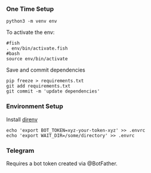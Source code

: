 ### One Time Setup

```
python3 -m venv env
```

To activate the env:

```
#fish
. env/bin/activate.fish
#bash
source env/bin/activate
```

Save and commit dependencies

```
pip freeze > requirements.txt
git add requirements.txt
git commit -m 'update dependencies'
```

### Environment Setup

Install [direnv](https://direnv.net/)

```
echo 'export BOT_TOKEN=xyz-your-token-xyz' >> .envrc
echo 'export WAIT_DIR=/some/directory' >> .envrc
```


### Telegram

Requires a bot token created via @BotFather.
